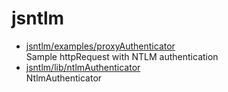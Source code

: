 # jsntlm

* [jsntlm/examples/proxyAuthenticator](examples/proxyAuthenticator.md)  
  Sample httpRequest with NTLM authentication
* [jsntlm/lib/ntlmAuthenticator](lib/ntlmAuthenticator.md)  
  NtlmAuthenticator
